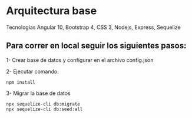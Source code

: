 # Arquitectura base

Tecnologías Angular 10, Bootstrap 4, CSS 3, Nodejs, Express, Sequelize

## Para correr en local seguir los siguientes pasos: 

1- Crear base de datos y configurar en el archivo config.json

2- Ejecutar comando: 
```
npm install
```
3- Migrar la base de datos
```
npx sequelize-cli db:migrate
npx sequelize-cli db:seed:all
```
